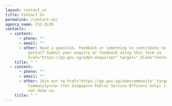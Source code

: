 ```yaml
---
layout: contact_us
title: Contact Us
permalink: /contact-us/
agency_name: CSC-ILOD
contacts:
  - content:
      - phone: ""
      - email: ""
      - other: Have a question, feedback or something to contribute to ODEx resource
          portal? Submit your enquiry or feedback using this form <a
          href="https://go.gov.sg/odpt-enquiries" target="_blank">here</a>.
    title: " "
  - content:
      - phone: ""
      - email: ""
      - other: Join our <a href="https://go.gov.sg/odexcommunity" target="_blank">ODEx
          Community</a> (for Singapore Public Service Officers only) if you have
          not done so.
    title: " "
---
```

